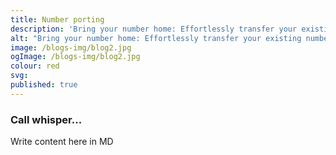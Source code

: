```yaml
---
title: Number porting
description: 'Bring your number home: Effortlessly transfer your existing number to eLandline.'
alt: "Bring your number home: Effortlessly transfer your existing number to eLandline."
image: /blogs-img/blog2.jpg
ogImage: /blogs-img/blog2.jpg
colour: red
svg: 
published: true
---
```



### Call whisper...
Write content here in MD
